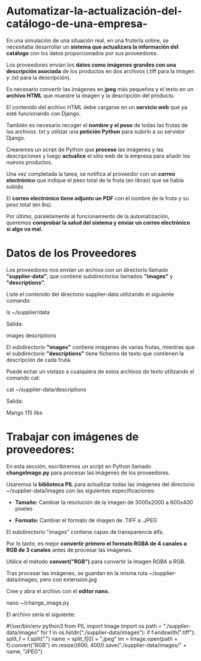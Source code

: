 # Automatizar-la-actualización-del-catálogo-de-una-empresa-

En una simulación de una situación real, en una frutería online, se necesitaba desarrollar un **sistema que actualizara la información del catálogo** con los datos proporcionados por sus proveedores.

Los proveedores envían los **datos como imágenes grandes con una descripción asociada** de los productos en dos archivos (.tiff para la imagen y .txt para la descripción). 

Es necesario convertir las imágenes en **jpeg** más pequeños y el texto en un **archivo HTML** que muestre la imagen y la descripción del producto. 

El contenido del archivo HTML debe cargarse en un **servicio web** que ya esté funcionando con Django. 

También es necesario recoger el **nombre y el peso** de todas las frutas de los archivos .txt y utilizar una **petición Python** para subirlo a su servidor Django.

Crearemos un script de Python que **procese** las imágenes y las descripciones y luego **actualice** el sitio web de la empresa para añadir los nuevos productos.

Una vez completada la tarea, se notifica al proveedor con un **correo electrónico** que indique el peso total de la fruta (en libras) que se había subido. 

El **correo electrónico tiene adjunto un PDF** con el nombre de la fruta y su peso total (en lbs).

Por último, paralelamente al funcionamiento de la automatización, queremos **comprobar la salud del sistema y enviar un correo electrónico si algo va mal.**

# Datos de los Proveedores 

Los proveedores nos envían un archivo con un directorio llamado **"supplier-data"**, que contiene subdirectorios llamados **"images"** y **"descriptions".**

Liste el contenido del directorio supplier-data utilizando el siguiente comando:

ls ~/supplier/data


Salida:

images descriptions

El subdirectorio **"images"** contiene imágenes de varias frutas, mientras que el subdirectorio **"descriptions"** tiene ficheros de texto que contienen la descripción de cada fruta. 

Puede echar un vistazo a cualquiera de estos archivos de texto utilizando el comando cat:

cat ~/supplier-data/descriptions 

Salida:

Mango
115 libs


# Trabajar con imágenes de proveedores:

En esta sección, escribiremos un script en Python llamado **changeImage.py** para procesar las imágenes de los proveedores. 

Usaremos la **biblioteca PIL** para actualizar todas las imágenes del directorio ~/supplier-data/images con las siguientes especificaciones:

- **Tamaño:** Cambiar la resolución de la imagen de 3000x2000 a 600x400 píxeles

- **Formato:** Cambiar el formato de imagen de .TIFF a .JPEG

El subdirectorio "images" contiene capas de transparencia alfa.

Por lo tanto, es mejor **convertir primero el formato RGBA de 4 canales a RGB de 3 canales** antes de procesar las imágenes. 

Utilice el método **convert("RGB")** para convertir la imagen RGBA a RGB.

Tras procesar las imágenes, se guardan en la misma ruta ~/supplier-data/images, pero con extensión.jpg

Cree y abra el archivo con el **editor nano.**

 nano ~/change_image.py
 
El archivo sería el siguiente:

#!/usr/bin/env python3
from PIL import Image
import os
path = "./supplier-data/images"
for f in os.listdir("./supplier-data/images"):
      if f.endswith(".tiff"):
           split_f = f.split(".")
           name = split_f[0] + ".jpeg"
           im = Image.open(path + f).convert("RGB")
           im.resize((600, 400)).save("./supplier-data/images/" + name, "JPEG")














